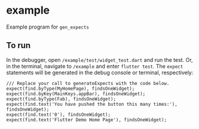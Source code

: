 # example

Example program for `gen_expects`

## To run

In the debugger, open `/example/test/widget_test.dart` and run the test. Or, in the terminal, navigate to `/example` and enter `flutter test`. The `expect` statements will be generated in the debug console or terminal, respectively:

	/// Replace your call to generateExpects with the code below.
	expect(find.byType(MyHomePage), findsOneWidget);
	expect(find.byKey(MainKeys.appBar), findsOneWidget);
	expect(find.byType(Fab), findsOneWidget);
	expect(find.text('You have pushed the button this many times:'), findsOneWidget);
	expect(find.text('0'), findsOneWidget);
	expect(find.text('Flutter Demo Home Page'), findsOneWidget);

